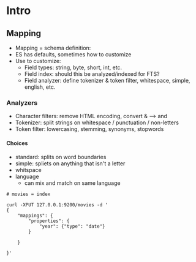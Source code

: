 # Intro

## Mapping

- Mapping = schema definition:
- ES has defaults, sometimes how to customize
- Use to customize:
  - Field types: string, byte, short, int, etc.
  - Field index: should this be analyzed/indexed for FTS?
  - Field analyzer: define tokenizer & token filter, whitespace, simple, english, etc.

### Analyzers

- Character filters: remove HTML encoding, convert & --> and
- Tokenizer: split strings on whitespace / punctuation / non-letters
- Token filter: lowercasing, stemming, synonyms, stopwords

#### Choices

- standard: splits on word boundaries
- simple: spliets on anything that isn't a letter
- whitspace
- language
  - can mix and match on same language

```
# movies = index

curl -XPUT 127.0.0.1:9200/movies -d '
{
	"mappings": {
		"properties": {
			"year": {"type": "date"}
		}

	}

}'
```
